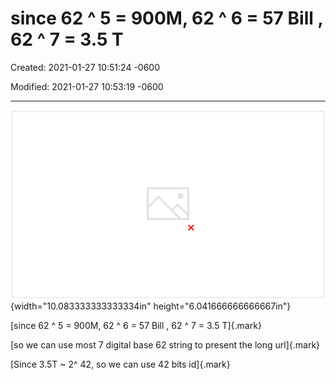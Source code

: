 # since 62 ^ 5 = 900M, 62 ^ 6 = 57 Bill , 62 ^ 7 = 3.5 T

Created: 2021-01-27 10:51:24 -0600

Modified: 2021-01-27 10:53:19 -0600

---

![10 20 40 50 Approximate value I Thousand I Million 1 Billion I Trillion I Quadrillion Full name I Kilobyte I Megabyte I Gigabyte I Terabyte I petabyte Short name 1 KB 1 MB Table 2-1 ](../../../../media/Web-crawler-^MP2p-Consistent-Hash-Power-of-2-New-Section-1-since-62-^-5-=-900M,-62-^-6-=-57-Bill-,-62-^-7-=-3.5-T-image1.png){width="10.083333333333334in" height="6.041666666666667in"}











[since 62 ^ 5 = 900M, 62 ^ 6 = 57 Bill , 62 ^ 7 = 3.5 T]{.mark}

[so we can use most 7 digital base 62 string to present the long url]{.mark}

[Since 3.5T ~ 2^ 42, so we can use 42 bits id]{.mark}



